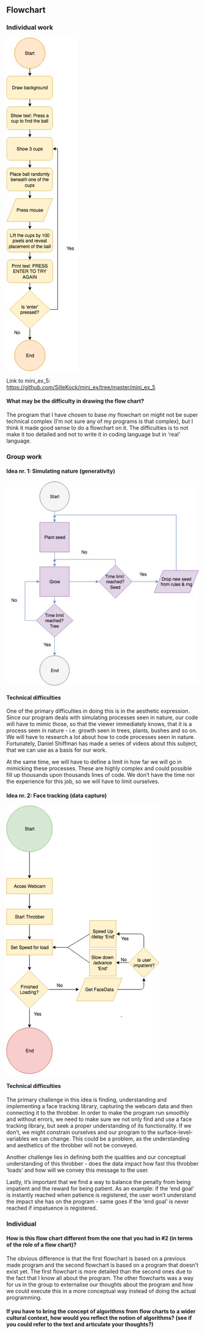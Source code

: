 ## Flowchart 

### Individual work
![ScreenShot](https://github.com/SilleKock/mini_ex/blob/master/mini_ex_9/Untitled%20Diagram.jpg)

Link to mini_ex_5: https://github.com/SilleKock/mini_ex/tree/master/mini_ex_5

#### What may be the difficulty in drawing the flow chart?
The program that I have chosen to base my flowchart on might not be super technical complex (I’m not sure any of my programs is that complex), but I think it made good sense to do a flowchart on it. The difficulties is to not make it too detailed and not to write it in coding language but in ‘real’ language.

### Group work

#### Idea nr. 1: Simulating nature (generativity) 

![ScreenShot](https://github.com/SilleKock/mini_ex/blob/master/mini_ex_9/EksamenFlowchart.jpg)

#### Technical difficulties 
One of the primary difficulties in doing this is in the aesthetic expression. Since our program deals with simulating processes seen in nature, our code will have to mimic those, so that the viewer immediately knows, that it is a process seen in nature - i.e. growth seen in trees, plants, bushes and so on. We will have to research a lot about how to code processes seen in nature. Fortunately, Daniel Shiffman has made a series of videos about this subject, that we can use as a basis for our work.

At the same time, we will have to define a limit in how far we will go in mimicking these processes. These are highly complex and could possible fill up thousands upon thousands lines of code. We don’t have the time nor the experience for this job, so we will have to limit ourselves. 

#### Idea nr. 2: Face tracking (data capture)

![ScreenShot](https://github.com/SilleKock/mini_ex/blob/master/mini_ex_9/EksamenFlowchart%201.jpg)

#### Technical difficulties
The primary challenge in this idea is finding, understanding and implementing a face tracking library, capturing the webcam data and then connecting it to the throbber. In order to make the program run smoothly and without errors, we need to make sure we not only find and use a face tracking library, but seek a proper understanding of its functionality. If we don’t, we might constrain ourselves and our program to the surface-level-variables we can change. This could be a problem, as the understanding and aesthetics of the throbber will not be conveyed.

Another challenge lies in defining both the qualities and our conceptual understanding of this throbber - does the data impact how fast this throbber ‘loads’ and how will we convey this message to the user.

Lastly, it’s important that we find a way to balance the penalty from being impatient and the reward for being patient. As an example: if the ‘end goal’ is instantly reached when patience is registered, the user won’t understand the impact she has on the program - same goes if the ‘end goal’ is never reached if impatuence is registered.

### Individual 
#### How is this flow chart different from the one that you had in #2 (in terms of the role of a flow chart)?
The obvious difference is that the first flowchart is based on a previous made program and the second flowchart is based on a program that doesn’t exist yet. The first flowchart is more detailed than the second ones due to the fact that I know all about the program. The other flowcharts was a way for us in the group to externalise our thoughts about the program and how we could execute this in a more conceptual way instead of doing the actual programming. 

#### If you have to bring the concept of algorithms from flow charts to a wider cultural context, how would you reflect the notion of algorithms? (see if you could refer to the text and articulate your thoughts?)

